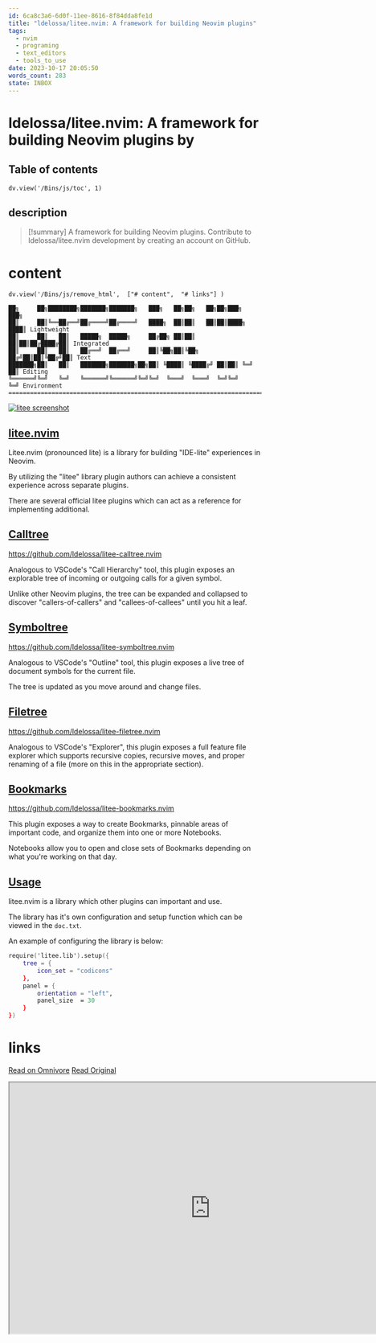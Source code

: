 ```yaml
---
id: 6ca8c3a6-6d0f-11ee-8616-8f84dda8fe1d
title: "ldelossa/litee.nvim: A framework for building Neovim plugins"
tags:
  - nvim
  - programing
  - text_editors
  - tools_to_use
date: 2023-10-17 20:05:50
words_count: 283
state: INBOX
---
```


# ldelossa/litee.nvim: A framework for building Neovim plugins by 
## Table of contents
```dataviewjs 
dv.view('/Bins/js/toc', 1) 
```


## description
>[!summary] 
> A framework for building Neovim plugins. Contribute to ldelossa/litee.nvim development by creating an account on GitHub.


# content
```dataviewjs 
dv.view('/Bins/js/remove_html',  ["# content",  "# links"] ) 
```
```asciidoc
██╗     ██╗████████╗███████╗███████╗   ███╗   ██╗██╗   ██╗██╗███╗   ███╗
██║     ██║╚══██╔══╝██╔════╝██╔════╝   ████╗  ██║██║   ██║██║████╗ ████║ Lightweight
██║     ██║   ██║   █████╗  █████╗     ██╔██╗ ██║██║   ██║██║██╔████╔██║ Integrated
██║     ██║   ██║   ██╔══╝  ██╔══╝     ██║╚██╗██║╚██╗ ██╔╝██║██║╚██╔╝██║ Text
███████╗██║   ██║   ███████╗███████╗██╗██║ ╚████║ ╚████╔╝ ██║██║ ╚═╝ ██║ Editing
╚══════╝╚═╝   ╚═╝   ╚══════╝╚══════╝╚═╝╚═╝  ╚═══╝  ╚═══╝  ╚═╝╚═╝     ╚═╝ Environment
====================================================================================

```

[![litee screenshot](https://proxy-prod.omnivore-image-cache.app/0x0,sByqV7j9-vioJcGar2K4x61nVjr6K1nNown7zPFVgA8o/https://github.com/ldelossa/litee.nvim/raw/main/contrib/litee-screenshot.png)](https://github.com/ldelossa/litee.nvim/blob/main/contrib/litee-screenshot.png)

## [litee.nvim](#liteenvim)

Litee.nvim (pronounced lite) is a library for building "IDE-lite" experiences in Neovim.

By utilizing the "litee" library plugin authors can achieve a consistent experience across separate plugins.

There are several official litee plugins which can act as a reference for implementing additional.

## [Calltree](#calltree)

<https://github.com/ldelossa/litee-calltree.nvim>

Analogous to VSCode's "Call Hierarchy" tool, this plugin exposes an explorable tree of incoming or outgoing calls for a given symbol.

Unlike other Neovim plugins, the tree can be expanded and collapsed to discover "callers-of-callers" and "callees-of-callees" until you hit a leaf.

## [Symboltree](#symboltree)

<https://github.com/ldelossa/litee-symboltree.nvim>

Analogous to VSCode's "Outline" tool, this plugin exposes a live tree of document symbols for the current file.

The tree is updated as you move around and change files.

## [Filetree](#filetree)

<https://github.com/ldelossa/litee-filetree.nvim>

Analogous to VSCode's "Explorer", this plugin exposes a full feature file explorer which supports recursive copies, recursive moves, and proper renaming of a file (more on this in the appropriate section).

## [Bookmarks](#bookmarks)

<https://github.com/ldelossa/litee-bookmarks.nvim>

This plugin exposes a way to create Bookmarks, pinnable areas of important code, and organize them into one or more Notebooks.

Notebooks allow you to open and close sets of Bookmarks depending on what you're working on that day.

## [Usage](#usage)

litee.nvim is a library which other plugins can important and use.

The library has it's own configuration and setup function which can be viewed in the `doc.txt`.

An example of configuring the library is below:

```nix
require('litee.lib').setup({
    tree = {
        icon_set = "codicons"
    },
    panel = {
        orientation = "left",
        panel_size  = 30
    }
})

```



# links
[Read on Omnivore](https://omnivore.app/me/ldelossa-litee-nvim-a-framework-for-building-neovim-plugins-18b3e99d4c6)
[Read Original](https://github.com/ldelossa/litee.nvim)

<iframe src="https://github.com/ldelossa/litee.nvim"  width="800" height="500"></iframe>
